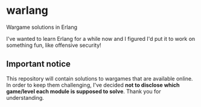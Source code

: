 # warlang
Wargame solutions in Erlang

I've wanted to learn Erlang for a while now and I figured I'd put it to work on something fun, like offensive security!

## Important notice

This repository will contain solutions to wargames that are available online. In order to keep them challenging, I've decided **not to disclose which game/level each module is supposed to solve**. Thank you for understanding.
